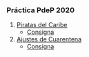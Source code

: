 ### Práctica PdeP 2020
1. [Piratas del Caribe](https://github.com/tomasgerardi7/practica_ejercitacion_pdep_2020/blob/master/piratas_del_caribe.hs)
	- [Consigna](https://docs.google.com/document/d/1g5INP01q205eudW-EUZh4huid27yRwBdKDcAoYtUIeE/edit)
2. [Ajustes de Cuarentena](https://github.com/tomasgerardi7/practica_ejercitacion_pdep_2020/blob/master/ajustes_de_cuarentena.hs)
	- [Consigna](https://github.com/pdepmartestm/Ejemplo-integrador-Ajuste)
